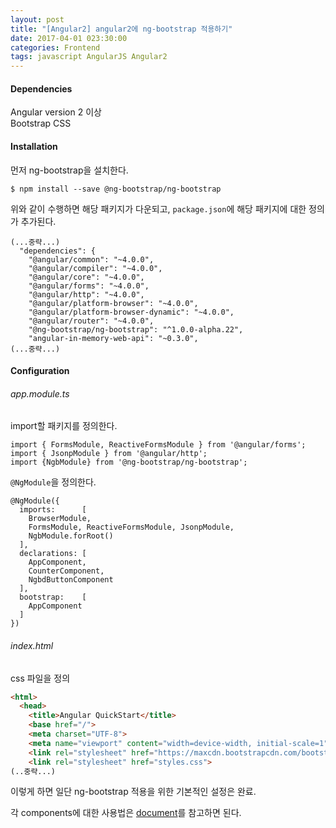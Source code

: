 ```yaml
---
layout: post
title: "[Angular2] angular2에 ng-bootstrap 적용하기"
date: 2017-04-01 023:30:00
categories: Frontend
tags: javascript AngularJS Angular2
---
```


#### Dependencies
Angular version 2 이상<br/>
Bootstrap CSS 

#### Installation
먼저 ng-bootstrap을 설치한다.
```
$ npm install --save @ng-bootstrap/ng-bootstrap
```
위와 같이 수행하면 해당 패키지가 다운되고, `package.json`에 해당 패키지에 대한 정의가 추가된다.
```
(...중략...)
  "dependencies": {
    "@angular/common": "~4.0.0",
    "@angular/compiler": "~4.0.0",
    "@angular/core": "~4.0.0",
    "@angular/forms": "~4.0.0",
    "@angular/http": "~4.0.0",
    "@angular/platform-browser": "~4.0.0",
    "@angular/platform-browser-dynamic": "~4.0.0",
    "@angular/router": "~4.0.0",
    "@ng-bootstrap/ng-bootstrap": "^1.0.0-alpha.22",
    "angular-in-memory-web-api": "~0.3.0",
(...중략...)
```

#### Configuration
###### app.module.ts
import할 패키지를 정의한다.
```
import { FormsModule, ReactiveFormsModule } from '@angular/forms';
import { JsonpModule } from '@angular/http';
import {NgbModule} from '@ng-bootstrap/ng-bootstrap';
```

`@NgModule`을 정의한다.
```
@NgModule({
  imports:      [ 
    BrowserModule,
    FormsModule, ReactiveFormsModule, JsonpModule,
    NgbModule.forRoot()  
  ],
  declarations: [ 
    AppComponent,
    CounterComponent,
    NgbdButtonComponent
  ],
  bootstrap:    [ 
    AppComponent 
  ]
})
```

###### index.html
css 파일을 정의
```html
<html>
  <head>
    <title>Angular QuickStart</title>
    <base href="/">
    <meta charset="UTF-8">
    <meta name="viewport" content="width=device-width, initial-scale=1">
    <link rel="stylesheet" href="https://maxcdn.bootstrapcdn.com/bootstrap/4.0.0-alpha.6/css/bootstrap.min.css" />
    <link rel="stylesheet" href="styles.css">
(..중략...)
```


이렇게 하면 일단 ng-bootstrap 적용을 위한 기본적인 설정은 완료.

각 components에 대한 사용법은 [document](https://ng-bootstrap.github.io/#/components/accordion)를 참고하면 된다.



